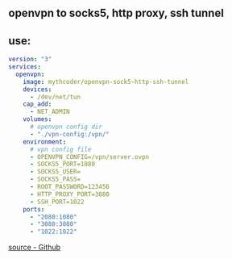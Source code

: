 ## openvpn to socks5, http proxy, ssh tunnel

## use:
```yaml
version: "3"
services:
  openvpn:
    image: mythcoder/openvpn-sock5-http-ssh-tunnel
    devices:
      - /dev/net/tun
    cap_add:
      - NET_ADMIN
    volumes:
      # openvpn config dir
      - "./vpn-config:/vpn/"
    environment:
      # vpn config file
      - OPENVPN_CONFIG=/vpn/server.ovpn
      - SOCKS5_PORT=1080
      - SOCKS5_USER=
      - SOCKS5_PASS=
      - ROOT_PASSWORD=123456
      - HTTP_PROXY_PORT=3080
      - SSH_PORT=1022
    ports:
      - "2080:1080"
      - "3080:3080"
      - "1022:1022"
```

[source - Github](https://github.com/imythu/openvpn-sock5-http-ssh-tunnel/tree/master)
